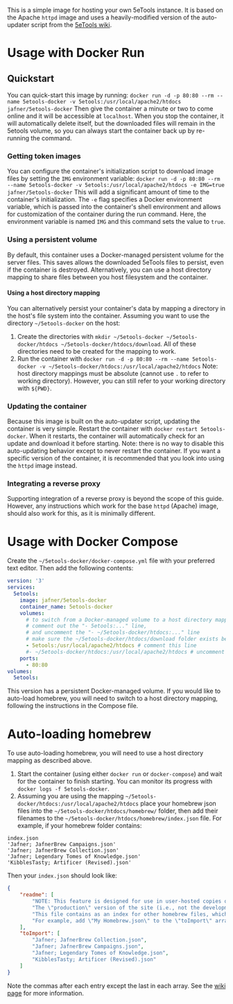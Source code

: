 This is a simple image for hosting your own 5eTools instance. It is based on the Apache `httpd` image and uses a heavily-modified version of the auto-updater script from the [5eTools wiki](https://wiki.5e.tools/index.php/5eTools_Install_Guide).

# Usage with Docker Run

## Quickstart
You can quick-start this image by running:
`docker run -d -p 80:80 --rm --name 5etools-docker -v 5etools:/usr/local/apache2/htdocs jafner/5etools-docker`
Then give the container a minute or two to come online and it will be accessible at `localhost`.
When you stop the container, it will automatically delete itself, but the downloaded files will remain in the 5etools volume, so you can always start the container back up by re-running the command.

### Getting token images
You can configure the container's initialization script to download image files by setting the `IMG` environment variable:
`docker run -d -p 80:80 --rm --name 5etools-docker -v 5etools:/usr/local/apache2/htdocs -e IMG=true jafner/5etools-docker`
This will add a significant amount of time to the container's initialization.
The `-e` flag specifies a Docker environment variable, which is passed into the container's shell environment and allows for customization of the container during the run command. Here, the environment variable is named `IMG` and this command sets the value to `true`.

### Using a persistent volume
By default, this container uses a Docker-managed persistent volume for the server files. This saves allows the downloaded 5eTools files to persist, even if the container is destroyed. Alternatively, you can use a host directory mapping to share files between you host filesystem and the container. 

#### Using a host directory mapping 
You can alternatively persist your container's data by mapping a directory in the host's file system into the container. Assuming you want to use the directory `~/5etools-docker` on the host:

1. Create the directories with `mkdir ~/5etools-docker ~/5etools-docker/htdocs ~/5etools-docker/htdocs/download`. All of these directories need to be created for the mapping to work. 
2. Run the container with `docker run -d -p 80:80 --rm --name 5etools-docker -v ~/5etools-docker/htdocs:/usr/local/apache2/htdocs`
Note: host directory mappings must be absolute (cannot use `.` to refer to working directory). However, you can still refer to your working directory with `${PWD}`. 

### Updating the container
Because this image is built on the auto-updater script, updating the container is very simple. Restart the container with `docker restart 5etools-docker`. When it restarts, the container will automatically check for an update and download it before starting. 
Note: there is no way to disable this auto-updating behavior except to never restart the container. If you want a specific version of the container, it is recommended that you look into using the `httpd` image instead.

### Integrating a reverse proxy
Supporting integration of a reverse proxy is beyond the scope of this guide. 
However, any instructions which work for the base `httpd` (Apache) image, should also work for this, as it is minimally different.

# Usage with Docker Compose
Create the `~/5etools-docker/docker-compose.yml` file with your preferred text editor. Then add the following contents:

```yml
version: '3'
services:
  5etools:
  	image: jafner/5etools-docker
  	container_name: 5etools-docker
  	volumes:
      # to switch from a Docker-managed volume to a host directory mapping,
      # comment out the "- 5etools:..." line, 
      # and uncomment the "- ~/5etools-docker/htdocs:..." line
      # make sure the ~/5etools-docker/htdocs/download folder exists before onlining the stack
  	  - 5etools:/usr/local/apache2/htdocs # comment this line
      #- ~/5etools-docker/htdocs:/usr/local/apache2/htdocs # uncomment this line
  	ports:
  	  - 80:80
volumes:
  5etools:
```

This version has a persistent Docker-managed volume. If you would like to auto-load homebrew, you will need to switch to a host directory mapping, following the instructions in the Compose file.

# Auto-loading homebrew
To use auto-loading homebrew, you will need to use a host directory mapping as described above. 

1. Start the container (using either `docker run` or `docker-compose`) and wait for the container to finish starting. You can monitor its progress with `docker logs -f 5etools-docker`.
2. Assuming you are using the mapping `~/5etools-docker/htdocs:/usr/local/apache2/htdocs` place your homebrew json files into the `~/5etools-docker/htdocs/homebrew/` folder, then add their filenames to the `~/5etools-docker/htdocs/homebrew/index.json` file.
For example, if your homebrew folder contains:
```
index.json
'Jafner; JafnerBrew Campaigns.json'
'Jafner; JafnerBrew Collection.json'
'Jafner; Legendary Tomes of Knowledge.json'
'KibblesTasty; Artificer (Revised).json'
```
Then your `index.json` should look like:
```json
{
    "readme": [
        "NOTE: This feature is designed for use in user-hosted copies of the site, and not for integrating \"official\" 5etools content.",
        "The \"production\" version of the site (i.e., not the development ZIP) has this feature disabled. You can re-enable it by replacing `IS_DEPLOYED = \"X.Y.Z\";` in the file `js/utils.js`, with `IS_DEPLOYED = undefined;`",
        "This file contains as an index for other homebrew files, which should be placed in the same directory.",
        "For example, add \"My Homebrew.json\" to the \"toImport\" array below, and have a valid JSON homebrew file in this (\"homebrew/\") directory."
    ],
    "toImport": [
        "Jafner; JafnerBrew Collection.json",
        "Jafner; JafnerBrew Campaigns.json",
        "Jafner; Legendary Tomes of Knowledge.json",
        "KibblesTasty; Artificer (Revised).json"
    ]
}
```
Note the commas after each entry except the last in each array.
See the [wiki page](https://wiki.5e.tools/index.php/5eTools_Install_Guide) for more information. 